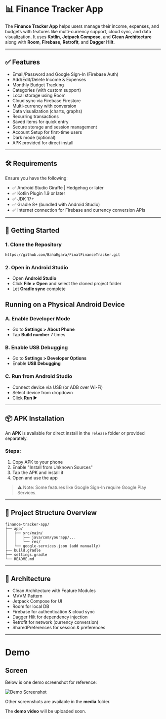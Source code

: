 # 📊 Finance Tracker App

The **Finance Tracker App** helps users manage their income, expenses, and budgets with features like multi-currency support, cloud sync, and data visualization. It uses **Kotlin**, **Jetpack Compose**, and **Clean Architecture** along with **Room**, **Firebase**, **Retrofit**, and **Dagger Hilt**.

---

## ✅ Features

- Email/Password and Google Sign-In (Firebase Auth)
- Add/Edit/Delete Income & Expenses
- Monthly Budget Tracking
- Categories (with custom support)
- Local storage using Room
- Cloud sync via Firebase Firestore
- Multi-currency with conversion
- Data visualization (charts, graphs)
- Recurring transactions
- Saved items for quick entry
- Secure storage and session management
- Account Setup for first-time users
- Dark mode (optional)
- APK provided for direct install

---

## 🛠️ Requirements

Ensure you have the following:

- ✅ Android Studio Giraffe | Hedgehog or later
- ✅ Kotlin Plugin 1.9 or later
- ✅ JDK 17+
- ✅ Gradle 8+ (bundled with Android Studio)
- ✅ Internet connection for Firebase and currency conversion APIs

---

## 🚀 Getting Started

### 1. Clone the Repository

```bash
https://github.com/BahaEgara/FinalFinanceTracker.git
```

### 2. Open in Android Studio

- Open **Android Studio**
- Click **File > Open** and select the cloned project folder
- Let **Gradle sync** complete


##  Running on a Physical Android Device

### A. Enable Developer Mode

- Go to **Settings > About Phone**
- Tap **Build number** 7 times

### B. Enable USB Debugging

- Go to **Settings > Developer Options**
- Enable **USB Debugging**

### C. Run from Android Studio

- Connect device via USB (or ADB over Wi-Fi)
- Select device from dropdown
- Click **Run ▶️**

---

## 📦 APK Installation

An **APK** is available for direct install in the `release` folder or provided separately.

### Steps:

1. Copy APK to your phone
2. Enable "Install from Unknown Sources"
3. Tap the APK and install it
4. Open and use the app

> ⚠️ Note: Some features like Google Sign-In require Google Play Services.

---

## 📁 Project Structure Overview

```
finance-tracker-app/
├── app/
│   ├── src/main/
│   │   ├── java/com/yourapp/...
│   │   └── res/
│   └── google-services.json (add manually)
├── build.gradle
├── settings.gradle
└── README.md
```

---

## 🧠 Architecture

- Clean Architecture with Feature Modules
- MVVM Pattern
- Jetpack Compose for UI
- Room for local DB
- Firebase for authentication & cloud sync
- Dagger Hilt for dependency injection
- Retrofit for network (currency conversion)
- SharedPreferences for session & preferences


---

# Demo

## Screen

Below is one demo screenshot for reference:

![Demo Screenshot](Media/startPage.jpg)

Other screenshots are available in the **media** folder.

The **demo video** will be uploaded soon.

